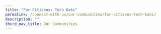 ```yaml
---
title: "For Citizens: Tech Kaki"
permalink: /connect-with-us/our-communities/for-citizens-tech-kaki/
description: ""
third_nav_title: Our Communities
---
```

